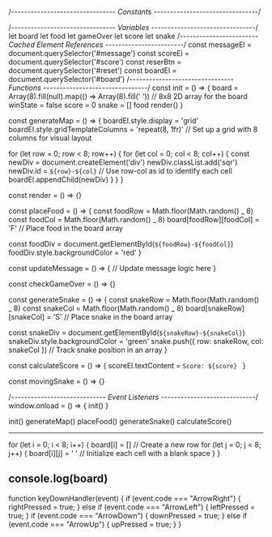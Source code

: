 /_-------------------------------- Constants --------------------------------_/

/_-------------------------------- Variables --------------------------------_/
let board
let food
let gameOver
let score
let snake
/_------------------------ Cached Element References ------------------------_/
const messageEl = document.querySelector('#message')
const scoreEl = document.querySelector('#score')
const reserBtn = document.querySelector('#reset')
const boardEl = document.querySelector('#board')
/_-------------------------------- Functions --------------------------------_/
const init = () => {
board = Array(8).fill(null).map(() => Array(8).fill(' ')) // 8x8 2D array for the board
winState = false
score = 0
snake = []
food
render()
}

const generateMap = () => {
boardEl.style.display = 'grid'
boardEl.style.gridTemplateColumns = 'repeat(8, 1fr)' // Set up a grid with 8 columns for visual layout

for (let row = 0; row < 8; row++) {
for (let col = 0; col < 8; col++) {
const newDiv = document.createElement('div')
newDiv.classList.add('sqr')
newDiv.id = `${row}-${col}` // Use row-col as id to identify each cell
boardEl.appendChild(newDiv)
}
}
}

const render = () => {}

const placeFood = () => {
const foodRow = Math.floor(Math.random() _ 8)
const foodCol = Math.floor(Math.random() _ 8)
board[foodRow][foodCol] = 'F' // Place food in the board array

const foodDiv = document.getElementById(`${foodRow}-${foodCol}`)
foodDiv.style.backgroundColor = 'red'
}

const updateMessage = () => {
// Update message logic here
}

const checkGameOver = () => {}

const generateSnake = () => {
const snakeRow = Math.floor(Math.random() _ 8)
const snakeCol = Math.floor(Math.random() _ 8)
board[snakeRow][snakeCol] = 'S' // Place snake in the board array

const snakeDiv = document.getElementById(`${snakeRow}-${snakeCol}`)
snakeDiv.style.backgroundColor = 'green'
snake.push({ row: snakeRow, col: snakeCol }) // Track snake position in an array
}

const calculateScore = () => {
scoreEl.textContent = `Score: ${score} `
}

const movingSnake = () => {}

/_----------------------------- Event Listeners -----------------------------_/
window.onload = () => {
init()
}

init()
generateMap()
placeFood()
generateSnake()
calculateScore()

---

for (let i = 0; i < 8; i++) {
board[i] = [] // Create a new row
for (let j = 0; j < 8; j++) {
board[i][j] = ' ' // Initialize each cell with a blank space
}
}

## console.log(board)

function keyDownHandler(event) {
if (event.code === "ArrowRight") {
rightPressed = true;
} else if (event.code === "ArrowLeft") {
leftPressed = true;
}
if (event.code === "ArrowDown") {
downPressed = true;
} else if (event.code === "ArrowUp") {
upPressed = true;
}
}
